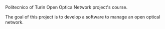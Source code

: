 Politecnico of Turin
Open Optica Network project's course.

The goal of this project is to develop a software to manage an open optical network. 
